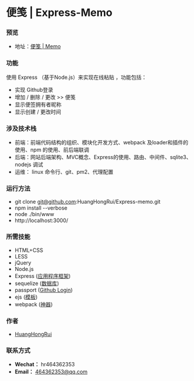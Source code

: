 # 便笺 |  Express-Memo



### **预览**

- 地址：[便笺 | Memo](http://memo.luckyman.xyz/)

### **功能**

使用 Express （基于Node.js）来实现在线粘贴 ，功能包括：

- 实现 Github登录
- 增加 / 删除 / 更改 >> 便笺
- 显示便签拥有者昵称
- 显示创建 / 更改时间

### **涉及技术栈**

- 前端：前端代码结构的组织、模块化开发方式、webpack 及loader和插件的使用、npm 的使用、前后端联调
- 后端：网站后端架构、MVC概念、Express的使用、路由、中间件、sqlite3、nodejs 调试
- 运维： linux 命令行、git、pm2、代理配置


### **运行方法**

- git clone git@github.com:HuangHongRui/Express-memo.git
- npm install --verbose
- node ./bin/www
- http://localhost:3000/

### **所需技能**

- HTML+CSS
- LESS
- jQuery
- Node.js
- Express ([应用程序框架](http://expressjs.com/))
- sequelize ([数据库](http://docs.sequelizejs.com/manual/installation/getting-started))
- passport ([Github Login](https://www.npmjs.com/package/passport-github))
- ejs ([模板](https://www.npmjs.com/package/ejs))
- webpack ([神器](https://webpack.github.io/docs/))


### **作者**
- [HuangHongRui](https://github.com/HuangHongRui)


### **联系方式**
- **Wechat：**  hr464362353
- **Email：**    464362353@qq.com
